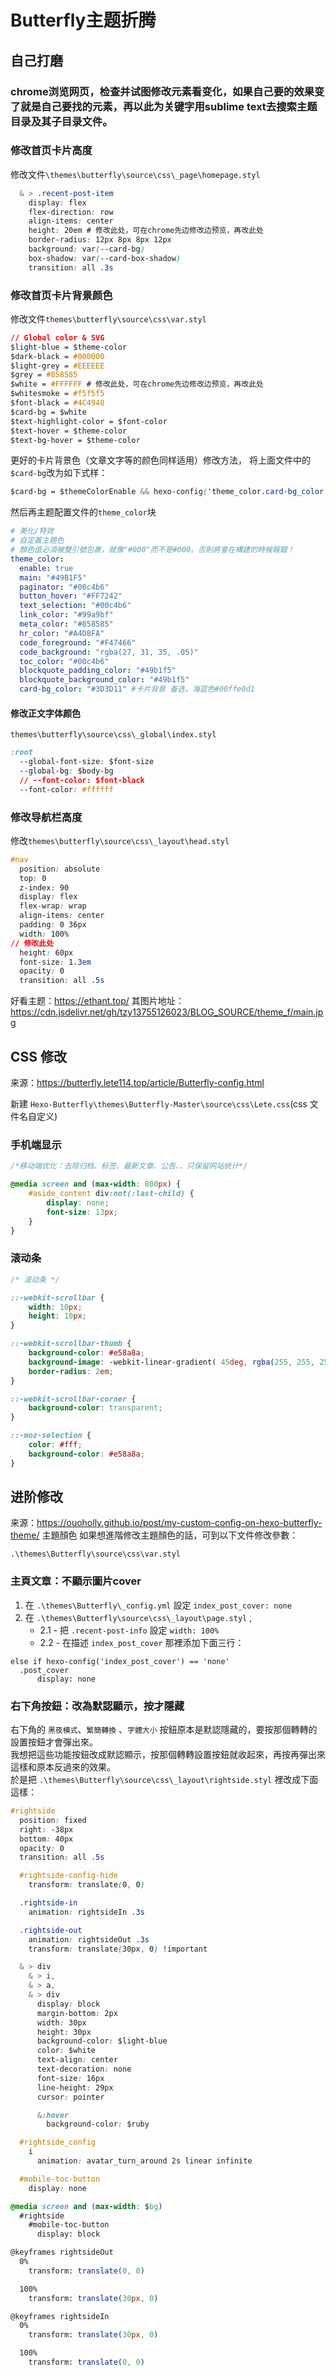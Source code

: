 # Butterfly主题折腾

## 自己打磨
### chrome浏览网页，检查并试图修改元素看变化，如果自己要的效果变了就是自己要找的元素，再以此为关键字用sublime text去搜索主题目录及其子目录文件。
### 修改首页卡片高度
修改文件`\themes\butterfly\source\css\_page\homepage.styl`
```css
  & > .recent-post-item
    display: flex
    flex-direction: row
    align-items: center
    height: 20em # 修改此处，可在chrome先边修改边预览，再改此处
    border-radius: 12px 8px 8px 12px
    background: var(--card-bg)
    box-shadow: var(--card-box-shadow)
    transition: all .3s
```

### 修改首页卡片背景颜色
修改文件`themes\butterfly\source\css\var.styl`
```css
// Global color & SVG
$light-blue = $theme-color
$dark-black = #000000
$light-grey = #EEEEEE
$grey = #858585
$white = #FFFFFF # 修改此处，可在chrome先边修改边预览，再改此处
$whitesmoke = #f5f5f5
$font-black = #4C4948
$card-bg = $white
$text-highlight-color = $font-color
$text-hover = $theme-color
$text-bg-hover = $theme-color
```

更好的卡片背景色（文章文字等的颜色同样适用）修改方法，
将上面文件中的`$card-bg`改为如下式样：
```css
$card-bg = $themeColorEnable && hexo-config('theme_color.card-bg_color') ? alpha(convert(hexo-config('theme_color.card-bg_color')), .1) : $card-green
```
然后再主题配置文件的`theme_color`块
```yml
# 美化/特效
# 自定義主題色
# 顏色值必須被雙引號包裹，就像"#000"而不是#000。否則將會在構建的時候報錯！
theme_color:
  enable: true
  main: "#49B1F5"
  paginator: "#00c4b6"
  button_hover: "#FF7242"
  text_selection: "#00c4b6"
  link_color: "#99a9bf"
  meta_color: "#858585"
  hr_color: "#A4D8FA"
  code_foreground: "#F47466"
  code_background: "rgba(27, 31, 35, .05)"
  toc_color: "#00c4b6"
  blockquote_padding_color: "#49b1f5"
  blockquote_background_color: "#49b1f5"
  card-bg_color: "#3D3D11" #卡片背景 备选，海蓝色#00ffe0d1
```
#### 修改正文字体颜色
`themes\butterfly\source\css\_global\index.styl`
```css
:root
  --global-font-size: $font-size
  --global-bg: $body-bg
  // --font-color: $font-black
  --font-color: #ffffff
```

### 修改导航栏高度
修改`themes\butterfly\source\css\_layout\head.styl`
```css
#nav
  position: absolute
  top: 0
  z-index: 90
  display: flex
  flex-wrap: wrap
  align-items: center
  padding: 0 36px
  width: 100%
// 修改此处
  height: 60px 
  font-size: 1.3em
  opacity: 0
  transition: all .5s
```
好看主题：https://ethant.top/
其图片地址：https://cdn.jsdelivr.net/gh/tzy13755126023/BLOG_SOURCE/theme_f/main.jpg

## CSS 修改
来源：https://butterfly.lete114.top/article/Butterfly-config.html

新建 `Hexo-Butterfly\themes\Butterfly-Master\source\css\Lete.css`(css 文件名自定义)

### 手机端显示

```css
/*移动端优化：去除归档、标签、最新文章、公告、、只保留网站统计*/

@media screen and (max-width: 800px) {
    #aside_content div:not(:last-child) {
        display: none;
        font-size: 13px;
    }
}
```
### 滚动条
```css
/* 滚动条 */

::-webkit-scrollbar {
    width: 10px;
    height: 10px;
}

::-webkit-scrollbar-thumb {
    background-color: #e58a8a;
    background-image: -webkit-linear-gradient( 45deg, rgba(255, 255, 255, 0.4) 25%, transparent 25%, transparent 50%, rgba(255, 255, 255, 0.4) 50%, rgba(255, 255, 255, 0.4) 75%, transparent 75%, transparent);
    border-radius: 2em;
}

::-webkit-scrollbar-corner {
    background-color: transparent;
}

::-moz-selection {
    color: #fff;
    background-color: #e58a8a;
}
```

## 进阶修改
来源：https://ouoholly.github.io/post/my-custom-config-on-hexo-butterfly-theme/
主題顏色
如果想進階修改主題顏色的話，可到以下文件修改參數：

`.\themes\Butterfly\source\css\var.styl`


### 主頁文章：不顯示圖片cover

1.  在 `.\themes\Butterfly\_config.yml` 設定 `index_post_cover: none`
2.  在 `.\themes\Butterfly\source\css\_layout\page.styl` , 
    * 2.1 -  把 `.recent-post-info` 設定 `width: 100%`
    * 2.2 -  在描述 `index_post_cover` 那裡添加下面三行：
```styl
else if hexo-config('index_post_cover') == 'none'
  .post_cover
      display: none
```
### 右下角按鈕：改為默認顯示，按才隱藏
右下角的 `黑夜模式`、`繁簡轉換` 、`字體大小` 按鈕原本是默認隱藏的，要按那個轉轉的設置按鈕才會彈出來。  
我想把這些功能按鈕改成默認顯示，按那個轉轉設置按鈕就收起來，再按再彈出來這樣和原本反過來的效果。  
於是把 `.\themes\Butterfly\source\css\_layout\rightside.styl` 裡改成下面這樣：
```css
#rightside
  position: fixed
  right: -38px
  bottom: 40px
  opacity: 0
  transition: all .5s

  #rightside-config-hide
    transform: translate(0, 0)

  .rightside-in
    animation: rightsideIn .3s

  .rightside-out
    animation: rightsideOut .3s
    transform: translate(30px, 0) !important

  & > div
    & > i,
    & > a,
    & > div
      display: block
      margin-bottom: 2px
      width: 30px
      height: 30px
      background-color: $light-blue
      color: $white
      text-align: center
      text-decoration: none
      font-size: 16px
      line-height: 29px
      cursor: pointer

      &:hover
        background-color: $ruby

  #rightside_config
    i
      animation: avatar_turn_around 2s linear infinite

  #mobile-toc-button
    display: none

@media screen and (max-width: $bg)
  #rightside
    #mobile-toc-button
      display: block

@keyframes rightsideOut
  0%
    transform: translate(0, 0)

  100%
    transform: translate(30px, 0)

@keyframes rightsideIn
  0%
    transform: translate(30px, 0)

  100%
    transform: translate(0, 0)
```

